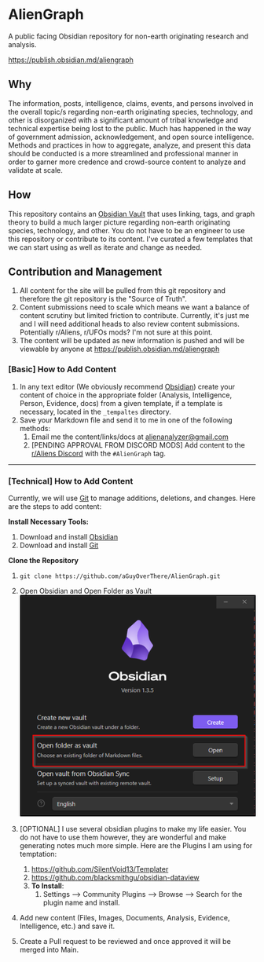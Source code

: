 # AlienGraph

A public facing Obsidian repository for non-earth originating research and analysis.

https://publish.obsidian.md/aliengraph

## Why

The information, posts, intelligence, claims, events, and persons involved in the overall topic/s regarding non-earth originating species, technology, and other is disorganized with a significant amount of tribal knowledge and technical expertise being lost to the public. Much has happened in the way of government admission, acknowledgement, and open source intelligence. Methods and practices in how to aggregate, analyze, and present this data should be conducted is a more streamlined and professional manner in order to garner more credence and crowd-source content to analyze and validate at scale.

## How

This repository contains an [Obsidian Vault](https://obsidian.md/) that uses linking, tags, and graph theory to build a much larger picture regarding non-earth originating species, technology, and other. You do not have to be an engineer to use this repository or contribute to its content. I've curated a few templates that we can start using as well as iterate and change as needed. 

## Contribution and Management

1. All content for the site will be pulled from this git repository and therefore the git repository is the "Source of Truth".
2. Content submissions need to scale which means we want a balance of content scrutiny but limited friction to contribute. Currently, it's just me and I will need additional heads to also review content submissions. Potentially r/Aliens, r/UFOs mods? I'm not sure at this point. 
3. The content will be updated as new information is pushed and will be viewable by anyone at https://publish.obsidian.md/aliengraph

### [Basic] How to Add Content

1. In any text editor (We obviously recommend [Obsidian](https://obsidian.md/)) create your content of choice in the appropriate folder (Analysis, Intelligence, Person, Evidence, docs) from a given template, if a template is necessary, located in the `_tempaltes` directory.
2. Save your Markdown file and send it to me in one of the following methods:
	1. Email me the content/links/docs at alienanalyzer@gmail.com
	2. [PENDING APPROVAL FROM DISCORD MODS] Add content to the [r/Aliens Discord](https://discord.gg/KKGAwD4H) with the `#AlienGraph` tag. 

----

### [Technical] How to Add Content

Currently, we will use [Git](https://docs.github.com/en/get-started/using-git) to manage additions, deletions, and changes. Here are the steps to add content:

**Install Necessary Tools:**
1. Download and install [Obsidian](https://obsidian.md/)
2. Download and install [Git](https://github.com/git-guides/install-git)

**Clone the Repository**
1. `git clone https://github.com/aGuyOverThere/AlienGraph.git`
2. Open Obsidian and Open Folder as Vault
![](https://github.com/aGuyOverThere/AlienGraph/blob/main/_images/Pasted%20image%2020230707124407.png)

3. [OPTIONAL] I use several obsidian plugins to make my life easier. You do not have to use them however, they are wonderful and make generating notes much more simple. Here are the Plugins I am using for temptation:
	1. https://github.com/SilentVoid13/Templater
	2. https://github.com/blacksmithgu/obsidian-dataview
	3. **To Install**:
		1. Settings --> Community Plugins --> Browse --> Search for the plugin name and install. 
4. Add new content (Files, Images, Documents, Analysis, Evidence, Intelligence, etc.) and save it. 
5. Create a Pull request to be reviewed and once approved it will be merged into Main.
